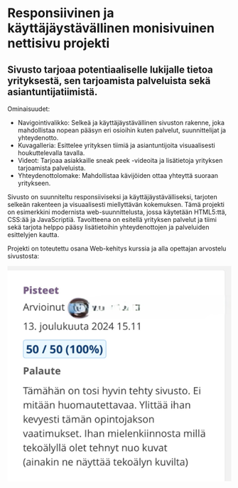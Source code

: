 # Responsiivinen ja käyttäjäystävällinen monisivuinen nettisivu projekti

## Sivusto tarjoaa potentiaaliselle lukijalle tietoa yrityksestä, sen tarjoamista palveluista sekä asiantuntijatiimistä. 

Ominaisuudet:
- Navigointivalikko: Selkeä ja käyttäjäystävällinen sivuston rakenne, joka mahdollistaa nopean pääsyn eri osioihin kuten palvelut, suunnittelijat ja yhteydenotto.
- Kuvagalleria: Esittelee yrityksen tiimiä ja asiantuntijoita visuaalisesti houkuttelevalla tavalla.
- Videot: Tarjoaa asiakkaille sneak peek -videoita ja lisätietoja yrityksen tarjoamista palveluista.
- Yhteydenottolomake: Mahdollistaa kävijöiden ottaa yhteyttä suoraan yritykseen.

Sivusto on suunniteltu responsiiviseksi ja käyttäjäystävälliseksi, tarjoten selkeän rakenteen ja visuaalisesti miellyttävän kokemuksen. Tämä projekti on esimerkkini modernista web-suunnittelusta, jossa käytetään HTML5:ttä, CSS:ää ja JavaScriptiä. Tavoitteena on esitellä yrityksen palvelut ja tiimi sekä tarjota helppo pääsy lisätietoihin yhteydenottojen ja palveluiden esittelyjen kautta.

Projekti on toteutettu osana Web-kehitys kurssia ja alla opettajan arvostelu sivustosta:

![arvio](assets/images/teacher-review.png)

